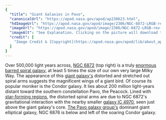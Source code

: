```yaml
---
{
  "title": "Giant Galaxies in Pavo",
  "canonicalUrl": "https://apod.nasa.gov/apod/ap230623.html",
  "hdImageUrl": "https://apod.nasa.gov/apod/image/2306/NGC-6872-LRGB-rev-5-crop-CDK-1000-22-May-2023.jpg",
  "imageUrl": "https://apod.nasa.gov/apod/image/2306/NGC-6872-LRGB-rev-5-crop-CDK-1000-22-May-2023_1024.jpg",
  "imageAlt": "See Explanation. Clicking on the picture will download the highest resolution version available.",
  "credit": [
    "Image Credit & [Copyright](https://apod.nasa.gov/apod/lib/about_apod.html#srapply): [Mike Selby](https://www.facebook.com/masterdarksastro/), [Observatorio El Sauce](https://obstech.cl/)"
  ]
}
---
```


Over 500,000 light years across, [NGC 6872](http://www.eso.org/public/images/eso9924b/) (top right) is a truly [enormous barred spiral galaxy](https://ui.adsabs.harvard.edu/abs/2007A%26A...464..155H/abstract), at least 5 times the size of our own very large Milky Way. The appearance of this [giant galaxy's](https://apod.nasa.gov/apod/ap110403.html) distorted and stretched out spiral arms suggests the magnificent wings of a giant bird. Of course its popular moniker is the Condor galaxy. It lies about 200 million light-years distant toward the southern constellation Pavo, the Peacock. Lined with [star-forming regions](https://ui.adsabs.harvard.edu/abs/2009ApJ...691.1921M/abstract), the distorted spiral arms are due to NGC 6872's gravitational interaction with the nearby smaller [galaxy IC 4970](http://chandra.harvard.edu/photo/2009/ngc6872/), seen just above the giant galaxy's core. [The Pavo galaxy group's](https://www.astroexplorer.org/details/apj296376f1) dominant giant elliptical galaxy, NGC 6876 is below and left of the soaring Condor galaxy.
